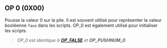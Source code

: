 ## OP 0 (0X00)

Pousse la valeur 0 sur la pile. Il est souvent utilisé pour représenter la valeur booléenne `faux` dans les scripts. OP_0 est également utilisé pour initialiser les scripts.

> *OP_0 est identique à **[OP_FALSE](/dictionnaire/O.md#op_false-0x00)** et **OP_PUSHNUM_0**.*

